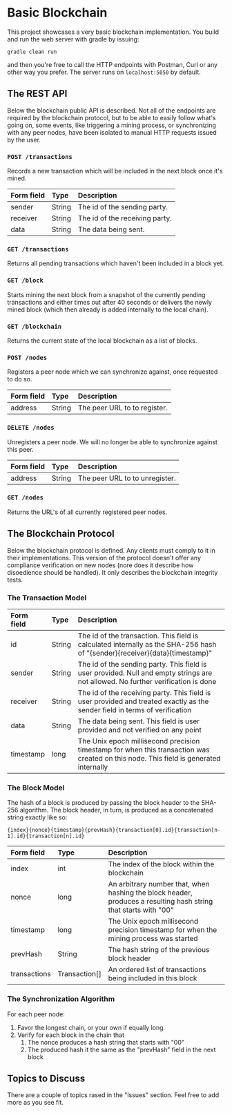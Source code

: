 # Basic Blockchain

This project showcases a very basic blockchain implementation. You build and run the web server with gradle by issuing:

    gradle clean run

and then you're free to call the HTTP endpoints with Postman, Curl or any other way you prefer. The server runs on `localhost:5050` by default.

## The REST API

Below the blockchain public API is described. Not all of the endpoints are required by the blockchain protocol, but to be able to easily follow what's going on, some events, like triggering a mining process, or synchronizing with any peer nodes, have been isolated to manual HTTP requests issued by the user.

### `POST /transactions`

Records a new transaction which will be included in the next block once it's mined.

| Form field    | Type          | Description                    |
|:------------- |:------------- |:------------------------------ |
| sender        | String        | The id of the sending party.   |
| receiver      | String        | The id of the receiving party. |
| data          | String        | The data being sent.           |

### `GET /transactions`

Returns all pending transactions which haven't been included in a block yet.

### `GET /block`

Starts mining the next block from a snapshot of the currently pending transactions and either times out after 40 seconds or delivers the newly mined block (which then already is added internally to the local chain).

### `GET /blockchain`

Returns the current state of the local blockchain as a list of blocks.

### `POST /nodes`

Registers a peer node which we can synchronize against, once requested to do so.

| Form field    | Type          | Description                    |
|:------------- |:------------- |:------------------------------ |
| address       | String        | The peer URL to to register.   |

### `DELETE /nodes`

Unregisters a peer node. We will no longer be able to synchronize against this peer.

| Form field    | Type          | Description                    |
|:------------- |:------------- |:------------------------------ |
| address       | String        | The peer URL to to unregister. |

### `GET /nodes`

Returns the URL's of all currently registered peer nodes.


## The Blockchain Protocol

Below the blockchain protocol is defined. Any clients must comply to it in their implementations. This version of the protocol doesn't offer any compliance verification on new nodes (nore does it describe how disoedience should be handled). It only describes the blockchain integrity tests.

### The Transaction Model

| Form field    | Type          | Description                     |
|:------------- |:------------- |:------------------------------- |
| id            | String        | The id of the transaction. This field is calculated internally as the SHA-256 hash of "{sender}{receiver}{data}{timestamp}" |
| sender        | String        | The id of the sending party. This field is user provided. Null and empty strings are not allowed. No further verification is done |
| receiver      | String        | The id of the receiving party. This field is user provided and treated exactly as the sender field in terms of verification |
| data          | String        | The data being sent. This field is user provided and not verified on any point |
| timestamp     | long          | The Unix epoch millisecond precision timestamp for when this transaction was created on this node. This field is generated internally |

### The Block Model

The hash of a block is produced by passing the block header to the SHA-256 algorithm. The block header, in turn, is produced as a concatenated string exactly like so:

    {index}{nonce}{timestamp}{prevHash}{transaction[0].id}{transaction[n-1].id}{transaction[n].id}

| Form field    | Type          | Description                     |
|:------------- |:------------- |:------------------------------- |
| index         | int           | The index of the block within the blockchain |
| nonce         | long          | An arbitrary number that, when hashing the block header, produces a resulting hash string that starts with "00" |
| timestamp     | long          | The Unix epoch millisecond precision timestamp for when the mining process was started |
| prevHash      | String        | The hash string of the previous block header |
| transactions  | Transaction[] | An ordered list of transactions being included in this block |

### The Synchronization Algorithm

For each peer node:

1. Favor the longest chain, or your own if equally long.
1. Verify for each block in the chain that
    1. The nonce produces a hash string that starts with "00"
    1. The produced hash it the same as the "prevHash" field in the next block


## Topics to Discuss

There are a couple of topics rased in the "Issues" section. Feel free to add more as you see fit.

